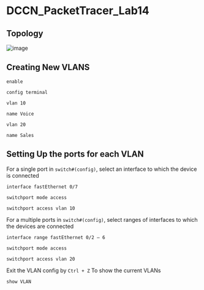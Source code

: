 # DCCN_PacketTracer_Lab14
## Topology
![image](https://github.com/festerduck/DCCN_PacketTracer_Lab14/assets/117522051/45260bb2-c253-4b9d-ba99-c26649973c78)

## Creating New VLANS
~~~
enable
~~~
~~~
config terminal
~~~
~~~
vlan 10
~~~
~~~
name Voice
~~~
~~~
vlan 20
~~~
~~~
name Sales
~~~
## Setting Up the ports for each VLAN
For a single port in `switch#(config)`, select an interface to which the device is connected
~~~
interface fastEthernet 0/7
~~~
~~~
switchport mode access
~~~
~~~
switchport access vlan 10
~~~
For a multiple ports in `switch#(config)`, select ranges of interfaces to which the devices are connected
~~~
interface range fastEthernet 0/2 – 6
~~~
~~~
switchport mode access
~~~
~~~
switchport access vlan 20
~~~

Exit the VLAN config by `Ctrl + Z` 
To show the current VLANs
~~~
show VLAN
~~~
